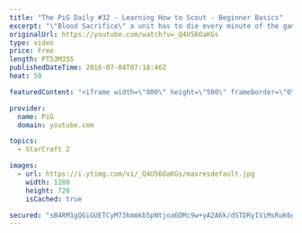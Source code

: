 ```yaml
---
title: "The PiG Daily #32 - Learning How to Scout - Beginner Basics"
excerpt: "\"Blood Sacrifice\" a unit has to die every minute of the game. Submit replays to eonblu95@gmail.com as attachment. Latest submission is before the monday(US/EU) / tuesday(AUS) daily. (Note: You may need to kill one or two of your own workers in the earlygame to appease the gods)\r Full Playlist of Daily"
originalUrl: https://youtube.com/watch?v=_Q4U56OaKGs
type: video
price: Free
length: PT53M35S
publishedDateTime: 2016-07-04T07:18:46Z
heat: 50

featuredContent: "<iframe width=\"800\" height=\"500\" frameborder=\"0\" src=\"https://www.youtube.com/embed/_Q4U56OaKGs\" allow=\"accelerometer; autoplay; encrypted-media; gyroscope; picture-in-picture\" allowfullscreen></iframe>"

provider:
  name: PiG
  domain: youtube.com

topics:
  - StarCraft 2

images:
  - url: https://i.ytimg.com/vi/_Q4U56OaKGs/maxresdefault.jpg
    width: 1280
    height: 720
    isCached: true

secured: "sB4RM1gQGiGUETCyM73kmmkb5pNtjoa6DMc9w+yA2A6k/dSTDRyIViMsRuK6gHNh+67GxSSHQoNu45vZwMEYXfF46MGgrCYkD10YG+5WEesiaXHXKAuWQMWmm4YYRyZ2V0oFV0FVyJ8a5UbQ4xmIztL14h/Zo840Zfevqg6MPfLq49U5jso9AVURAzBpoL/oO0bYtWBS9fYuraCxX+lyOVzdvAbMoJKqC/S4GmySMWNiHQ3dGS06Lp2usHga2GDmC0OIiD/XFdBwpm12YiwDNGDnJvuYYHbDdMYFLUN15ittpUdKnvUWVpHpwJxvi3y8uGvUZKeOmsvhu+Rw24OCuJQD7H7P1UZx49GFjn1qC48W0G9HOFxO8u6v+j2jaKMrdDAPcWF13Va6PxSZi1OF1FMUPXpzR2hvB56qlRmYnVk=;WuwoEtJ3t514tT2sOv5ppQ=="
---
```



